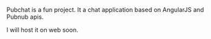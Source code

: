 Pubchat is a fun project. It a chat application based on AngularJS and Pubnub apis.

I will host it on web soon.
